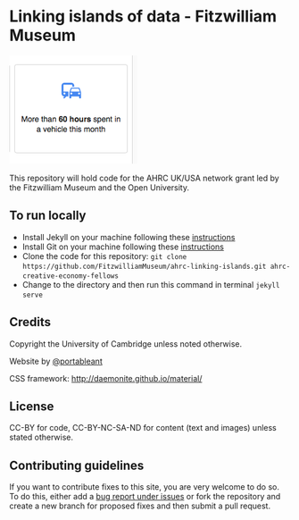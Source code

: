 # Linking islands of data  - Fitzwilliam Museum

![A screenshot of the site](images/screenshots/screen.png)

This repository will hold code for the AHRC UK/USA network grant led by the
Fitzwilliam Museum and the Open University.

## To run locally

* Install Jekyll on your machine following these [instructions](https://jekyllrb.com/docs/installation/)
* Install Git on your machine following these [instructions](https://git-scm.com/book/en/v2/Getting-Started-Installing-Git)
* Clone the code for this repository:
   `git clone https://github.com/FitzwilliamMuseum/ahrc-linking-islands.git ahrc-creative-economy-fellows`
* Change to the directory and then run this command in terminal `jekyll serve`

## Credits

Copyright the University of Cambridge unless noted otherwise.

Website by [@portableant](https://github.com/portableant)

CSS framework: http://daemonite.github.io/material/

## License

CC-BY for code, CC-BY-NC-SA-ND for content (text and images) unless stated
otherwise.

## Contributing guidelines

If you want to contribute fixes to this site, you are very welcome to do so. To
do this, either add a [bug report under issues](https://github.com/FitzwilliamMuseum/ahrc-linking-islands/issues)
or fork the repository and create a new branch for proposed fixes and then submit
a pull request.
